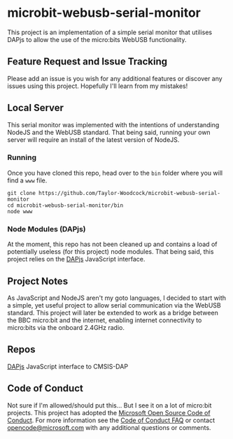 # microbit-webusb-serial-monitor
This project is an implementation of a simple serial monitor that utilises DAPjs to allow the use of the micro:bits WebUSB functionality.

## Feature Request and Issue Tracking
Please add an issue is you wish for any additional features or discover any issues using this project. Hopefully I'll learn from my mistakes!

## Local Server
This serial monitor was implemented with the intentions of understanding NodeJS and the WebUSB standard. That being said, running your own server will require an install of the latest version of NodeJS.

### Running
Once you have cloned this repo, head over to the ``bin`` folder where you will find a ``www`` file.

```
git clone https://github.com/Taylor-Woodcock/microbit-webusb-serial-monitor
cd microbit-webusb-serial-monitor/bin
node www
```

### Node Modules (DAPjs)
At the moment, this repo has not been cleaned up and contains a load of potentially useless (for this project) node modules.
That being said, this project relies on the [DAPjs](https://github.com/ARMmbed/dapjs) JavaScript interface.

## Project Notes
As JavaScript and NodeJS aren't my goto languages, I decided to start with a simple, yet useful project to allow serial communication via the WebUSB standard.
This project will later be extended to work as a bridge between the BBC micro:bit and the internet, enabling internet connectivity to micro:bits via the onboard 2.4GHz radio.

## Repos
[DAPjs](https://github.com/ARMmbed/dapjs) JavaScript interface to CMSIS-DAP

## Code of Conduct
Not sure if I'm allowed/should put this... But I see it on a lot of micro:bit projects.
This project has adopted the [Microsoft Open Source Code of Conduct](https://opensource.microsoft.com/codeofconduct/). For more information see the [Code of Conduct FAQ](https://opensource.microsoft.com/codeofconduct/faq/) or contact [opencode@microsoft.com](mailto:opencode@microsoft.com) with any additional questions or comments.
